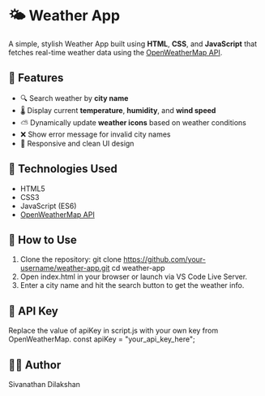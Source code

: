 # 🌤️ Weather App
A simple, stylish Weather App built using **HTML**, **CSS**, and **JavaScript** that fetches real-time weather data using the [OpenWeatherMap API](https://openweathermap.org/api).

## 🔧 Features
- 🔍 Search weather by **city name**
- 🌡️ Display current **temperature**, **humidity**, and **wind speed**
- ⛅ Dynamically update **weather icons** based on weather conditions
- ❌ Show error message for invalid city names
- 📱 Responsive and clean UI design

## 🚀 Technologies Used
- HTML5
- CSS3
- JavaScript (ES6)
- [OpenWeatherMap API](https://openweathermap.org/api)

## 📌 How to Use
1. Clone the repository:
git clone https://github.com/your-username/weather-app.git
cd weather-app
2. Open index.html in your browser or launch via VS Code Live Server.
3. Enter a city name and hit the search button to get the weather info.

## 🔐 API Key
Replace the value of apiKey in script.js with your own key from OpenWeatherMap.
const apiKey = "your_api_key_here";

## 👨‍💻 Author
Sivanathan Dilakshan
